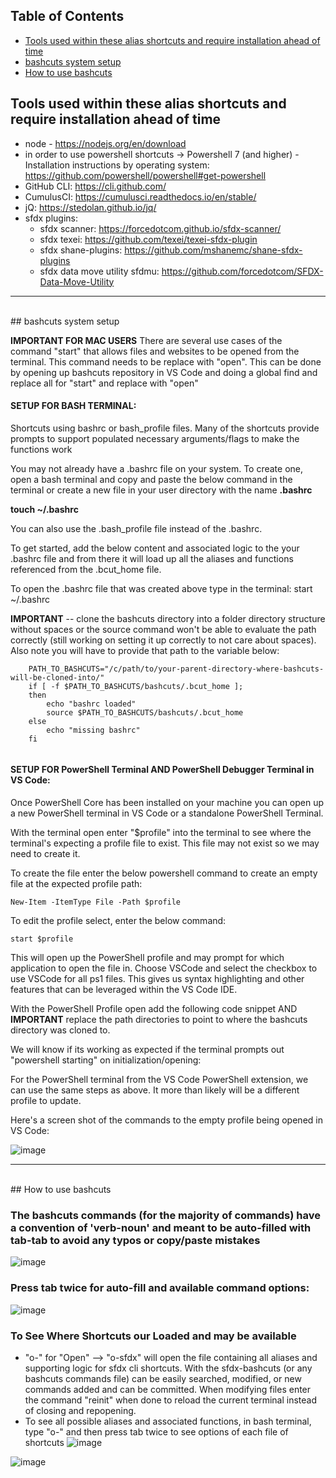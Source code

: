 ## Table of Contents

* [Tools used within these alias shortcuts and require installation ahead of time](#tools-used)
* [bashcuts system setup](#system-setup)
* [How to use bashcuts](#how-to)

## <a name="tools-used"></a>Tools used within these alias shortcuts and require installation ahead of time

- node - https://nodejs.org/en/download
- in order to use powershell shortcuts -> Powershell 7 (and higher) - Installation instructions by operating system: https://github.com/powershell/powershell#get-powershell
- GitHub CLI: https://cli.github.com/
- CumulusCI: https://cumulusci.readthedocs.io/en/stable/
- jQ: https://stedolan.github.io/jq/
- sfdx plugins:
  - sfdx scanner: https://forcedotcom.github.io/sfdx-scanner/
  - sfdx texei: https://github.com/texei/texei-sfdx-plugin
  - sfdx shane-plugins: https://github.com/mshanemc/shane-sfdx-plugins
  - sfdx data move utility sfdmu: https://github.com/forcedotcom/SFDX-Data-Move-Utility

***
<br>
## <a name="system-setup"></a>bashcuts system setup

**IMPORTANT FOR MAC USERS** There are several use cases of the command "start" that allows files and websites to be opened from the terminal. This command needs to be replace with "open". This can be done by opening up bashcuts repository in VS Code and doing a global find and replace all for "start" and replace with "open"

#### SETUP FOR BASH TERMINAL:

Shortcuts using bashrc or bash_profile files. Many of the shortcuts provide prompts to support populated necessary arguments/flags to make the functions work

You may not already have a .bashrc file on your system. To create one, open a bash terminal and copy and paste the below command in the terminal or create a new file in your user directory with the name **.bashrc**

**touch ~/.bashrc**

You can also use the .bash_profile file instead of the .bashrc.

To get started, add the below content and associated logic to the your .bashrc file and from there it will load up all the aliases and functions referenced from the .bcut_home file.

To open the .bashrc file that was created above type in the terminal: start ~/.bashrc

**IMPORTANT** -- clone the bashcuts directory into a folder directory structure without spaces or the source command won't be able to evaluate the path correctly (still working on setting it up correctly to not care about spaces). Also note you will have to provide that path to the variable below:

```
	PATH_TO_BASHCUTS="/c/path/to/your-parent-directory-where-bashcuts-will-be-cloned-into/"  
	if [ -f $PATH_TO_BASHCUTS/bashcuts/.bcut_home ]; 
	then 
	    echo "bashrc loaded"
	    source $PATH_TO_BASHCUTS/bashcuts/.bcut_home
	else
	    echo "missing bashrc"
	fi
	
```

#### SETUP FOR PowerShell Terminal AND PowerShell Debugger Terminal in VS Code:

Once PowerShell Core has been installed on your machine you can open up a new PowerShell terminal in VS Code or a standalone PowerShell Terminal.

With the terminal open enter "$profile" into the terminal to see where the terminal's expecting a profile file to exist. This file may not exist so we may need to create it. 

To create the file enter the below powershell command to create an empty file at the expected profile path:

```
New-Item -ItemType File -Path $profile

```

To edit the profile select, enter the below command:

```
start $profile
```

This will open up the PowerShell profile and may prompt for which application to open the file in. Choose VSCode and select the checkbox to use VSCode for all ps1 files. This gives us syntax highlighting and other features that can be leveraged within the VS Code IDE.

With the PowerShell Profile open add the following code snippet AND **IMPORTANT** replace the path directories to point to where the bashcuts directory was cloned to.

We will know if its working as expected if the terminal prompts out "powershell starting" on initialization/opening:

For the PowerShell terminal from the VS Code PowerShell extension, we can use the same steps as above. It more than likely will be a different profile to update.

Here's a screen shot of the commands to the empty profile being opened in VS Code:

![image](https://github.com/jdschleicher/bashcuts/assets/3968818/c76f2eb0-6091-496a-bfe5-d1dafe557b27)

***
<br>
## <a name="how-to"></a>How to use bashcuts

### The bashcuts commands (for the majority of commands) have a convention of 'verb-noun' and meant to be auto-filled with tab-tab to avoid any typos or copy/paste mistakes
![image](https://github.com/jdschleicher/bashcuts/assets/3968818/6eeb578a-e6f1-4e3e-89f2-efd4e09872dc)


### Press tab twice for auto-fill and available command options:
![image](https://github.com/jdschleicher/bashcuts/assets/3968818/3e4b7f16-831e-4134-a5a5-3998f5e6032e)


### To See Where Shortcuts our Loaded and may be available
- "o-" for "Open" --> "o-sfdx" will open the file containing all aliases and supporting logic for sfdx cli shortcuts. With the sfdx-bashcuts (or any bashcuts commands file) can be easily searched, modified, or new commands added and can be committed. When modifying files enter the command "reinit" when done to reload the current terminal instead of closing and repopening.
- To see all possible aliases and associated functions, in bash terminal, type "o-" and then press tab twice to see options of each file of shortcuts
![image](https://github.com/jdschleicher/bashcuts/assets/3968818/cc4af98b-2e74-4d30-b64e-1637c7fd0823)

![image](https://github.com/jdschleicher/bashcuts/assets/3968818/87f2fefe-f81f-42a8-b6fc-100e2292703b)

